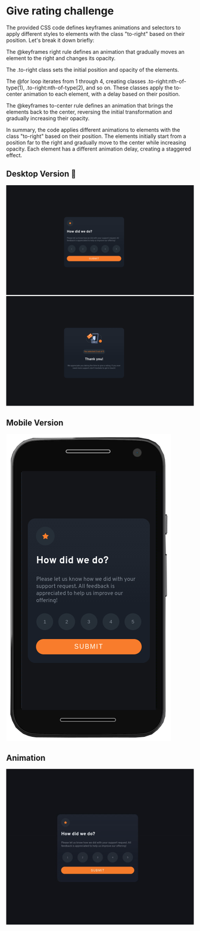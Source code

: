  # Give rating challenge

 
The provided CSS code defines keyframes animations and selectors to apply different styles to elements with the class "to-right" based on their position. Let's break it down briefly:

The @keyframes right rule defines an animation that gradually moves an element to the right and changes its opacity.

The .to-right class sets the initial position and opacity of the elements.

The @for loop iterates from 1 through 4, creating classes .to-right:nth-of-type(1), .to-right:nth-of-type(2), and so on. These classes apply the to-center animation to each element, with a delay based on their position.

The @keyframes to-center rule defines an animation that brings the elements back to the center, reversing the initial transformation and gradually increasing their opacity.

In summary, the code applies different animations to elements with the class "to-right" based on their position. The elements initially start from a position far to the right and gradually move to the center while increasing opacity. Each element has a different animation delay, creating a staggered effect.


## Desktop Version :notebook:

 ![Rating desktop version](public/img/demo/rating1.png)
 ![Rating desktop version](public/img/demo/rating2.png)

 ## Mobile Version

 ![Rating desktop version](public/img/demo/mobile1.png)

 ## Animation 

 ![Rating desktop version](public/img/demo/gif.gif)



